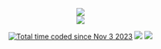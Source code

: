 <p align="center">
    <img src="https://komarev.com/ghpvc/?username=Pandaptable&color=cba6f7&style=for-the-badge"/>
    <br>
    <a href="https://discord.com/users/97153209843335168y"><img src="https://lanyard.cnrad.dev/api/97153209843335168?hideDiscrim=true&borderRadius=30px&bg=1e1e2e"/></a>
</p>
<p align="center">
    <a href="https://wakatime.com/@nemmy"><img src="https://wakatime.com/badge/user/018b961d-7ced-4d95-9d3e-33f8b4a2e42f.svg?style=for-the-badge&color=cba6f7" alt="Total time coded since Nov 3 2023" /></a>
    <a href="https://steam-readme-stats.uwu.gal"><img src="https://steam-readme-stats.uwu.gal/api/76561198180397682/stats/badge/playtime?format=full&style=for-the-badge&color=1e1e2e&label_color=1e1e2e"/></a>
    <a href="https://steam-readme-stats.uwu.gal"><img src="https://steam-readme-stats.uwu.gal/api/76561198180397682/stats/badge/games?style=for-the-badge&color=1e1e2e&label_color=1e1e2e"/></a>
</p>
